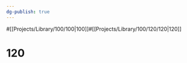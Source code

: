 ```yaml
---
dg-publish: true
---
```

#[[Projects/Library/100/100\|100]]#[[Projects/Library/100/120/120\|120]]

# 120

